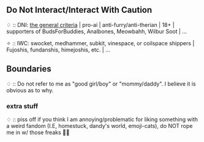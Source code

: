 ## Do Not Interact/Interact With Caution

♢ :: DNI: [the general criteria](https://basic-dni.crd.co/) | pro-ai | anti-furry/anti-therian | 18+ | supporters of BudsForBuddies, Analbones, Meowbahh, Wilbur Soot | ...

✧ :: IWC: swocket, medhammer, subkit, vinespace, or coilspace shippers | Fujoshis, fundanshis, himejoshis, etc. | ...

## Boundaries

♢ :: Do not refer to me as "good girl/boy" or "mommy/daddy". I believe it is obvious as to why.

### extra stuff

♢ :: piss off if you think I am annoying/problematic for liking something with a weird fandom (I.E, homestuck, dandy's world, emoji-cats), do NOT rope me in w/ those freaks 🙏🙏
